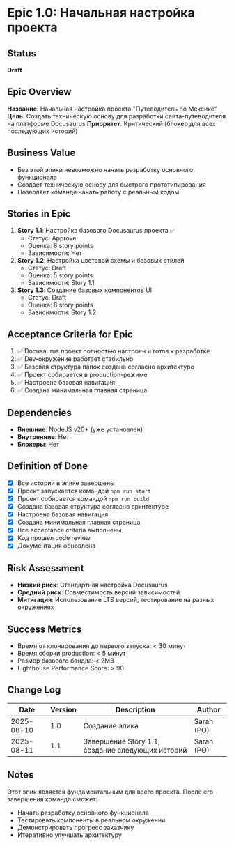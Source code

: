 # Epic 1.0: Начальная настройка проекта

## Status
**Draft**

## Epic Overview
**Название**: Начальная настройка проекта "Путеводитель по Мексике"
**Цель**: Создать техническую основу для разработки сайта-путеводителя на платформе Docusaurus
**Приоритет**: Критический (блокер для всех последующих историй)

## Business Value
- Без этой эпики невозможно начать разработку основного функционала
- Создает техническую основу для быстрого прототипирования
- Позволяет команде начать работу с реальным кодом

## Stories in Epic
1. **Story 1.1**: Настройка базового Docusaurus проекта ✅
   - Статус: Approve
   - Оценка: 8 story points
   - Зависимости: Нет
2. **Story 1.2**: Настройка цветовой схемы и базовых стилей
   - Статус: Draft
   - Оценка: 5 story points
   - Зависимости: Story 1.1
3. **Story 1.3**: Создание базовых компонентов UI
   - Статус: Draft
   - Оценка: 8 story points
   - Зависимости: Story 1.2

## Acceptance Criteria for Epic
1. ✅ Docusaurus проект полностью настроен и готов к разработке
2. ✅ Dev-окружение работает стабильно
3. ✅ Базовая структура папок создана согласно архитектуре
4. ✅ Проект собирается в production-режиме
5. ✅ Настроена базовая навигация
6. ✅ Создана минимальная главная страница

## Dependencies
- **Внешние**: NodeJS v20+ (уже установлен)
- **Внутренние**: Нет
- **Блокеры**: Нет

## Definition of Done
- [x] Все истории в эпике завершены
- [x] Проект запускается командой `npm run start`
- [x] Проект собирается командой `npm run build`
- [x] Создана базовая структура согласно архитектуре
- [x] Настроена базовая навигация
- [x] Создана минимальная главная страница
- [x] Все acceptance criteria выполнены
- [x] Код прошел code review
- [x] Документация обновлена

## Risk Assessment
- **Низкий риск**: Стандартная настройка Docusaurus
- **Средний риск**: Совместимость версий зависимостей
- **Митигация**: Использование LTS версий, тестирование на разных окружениях

## Success Metrics
- Время от клонирования до первого запуска: < 30 минут
- Время сборки production: < 5 минут
- Размер базового бандла: < 2MB
- Lighthouse Performance Score: > 90

## Change Log
| Date | Version | Description | Author |
|------|---------|-------------|---------|
| 2025-08-10 | 1.0 | Создание эпика | Sarah (PO) |
| 2025-08-11 | 1.1 | Завершение Story 1.1, создание следующих историй | Sarah (PO) |

## Notes
Этот эпик является фундаментальным для всего проекта. После его завершения команда сможет:
- Начать разработку основного функционала
- Тестировать компоненты в реальном окружении
- Демонстрировать прогресс заказчику
- Итеративно улучшать архитектуру


